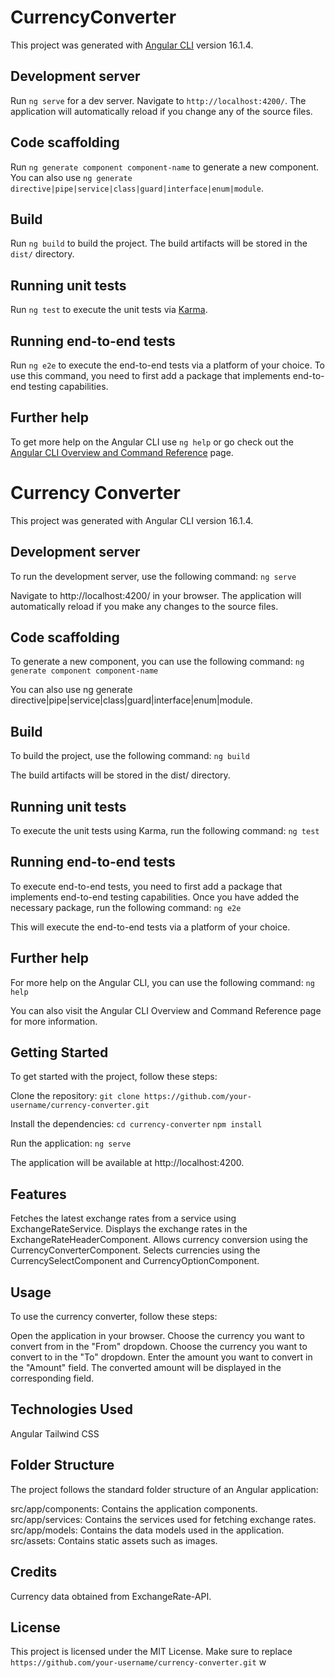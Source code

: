 # CurrencyConverter

This project was generated with [Angular CLI](https://github.com/angular/angular-cli) version 16.1.4.

## Development server

Run `ng serve` for a dev server. Navigate to `http://localhost:4200/`. The application will automatically reload if you change any of the source files.

## Code scaffolding

Run `ng generate component component-name` to generate a new component. You can also use `ng generate directive|pipe|service|class|guard|interface|enum|module`.

## Build

Run `ng build` to build the project. The build artifacts will be stored in the `dist/` directory.

## Running unit tests

Run `ng test` to execute the unit tests via [Karma](https://karma-runner.github.io).

## Running end-to-end tests

Run `ng e2e` to execute the end-to-end tests via a platform of your choice. To use this command, you need to first add a package that implements end-to-end testing capabilities.

## Further help

To get more help on the Angular CLI use `ng help` or go check out the [Angular CLI Overview and Command Reference](https://angular.io/cli) page.



# Currency Converter
This project was generated with Angular CLI version 16.1.4.

## Development server
To run the development server, use the following command: 
`ng serve`

Navigate to http://localhost:4200/ in your browser. The application will automatically reload if you make any changes to the source files.

## Code scaffolding
To generate a new component, you can use the following command:
`ng generate component component-name`

You can also use ng generate directive|pipe|service|class|guard|interface|enum|module.

## Build
To build the project, use the following command:
`ng build`

The build artifacts will be stored in the dist/ directory.

## Running unit tests
To execute the unit tests using Karma, run the following command:
`ng test`

## Running end-to-end tests
To execute end-to-end tests, you need to first add a package that implements end-to-end testing capabilities. Once you have added the necessary package, run the following command:
`ng e2e`

This will execute the end-to-end tests via a platform of your choice.

## Further help
For more help on the Angular CLI, you can use the following command:
`ng help`

You can also visit the Angular CLI Overview and Command Reference page for more information.

## Getting Started
To get started with the project, follow these steps:

Clone the repository:
`git clone https://github.com/your-username/currency-converter.git`

Install the dependencies:
`cd currency-converter`
`npm install`

Run the application:
`ng serve`

The application will be available at http://localhost:4200.

## Features
Fetches the latest exchange rates from a service using ExchangeRateService.
Displays the exchange rates in the ExchangeRateHeaderComponent.
Allows currency conversion using the CurrencyConverterComponent.
Selects currencies using the CurrencySelectComponent and CurrencyOptionComponent.
## Usage
To use the currency converter, follow these steps:

Open the application in your browser.
Choose the currency you want to convert from in the "From" dropdown.
Choose the currency you want to convert to in the "To" dropdown.
Enter the amount you want to convert in the "Amount" field.
The converted amount will be displayed in the corresponding field.
## Technologies Used
Angular
Tailwind CSS
## Folder Structure
The project follows the standard folder structure of an Angular application:

src/app/components: Contains the application components.
src/app/services: Contains the services used for fetching exchange rates.
src/app/models: Contains the data models used in the application.
src/assets: Contains static assets such as images.
## Credits
Currency data obtained from ExchangeRate-API.
## License
This project is licensed under the MIT License.
Make sure to replace `https://github.com/your-username/currency-converter.git` w